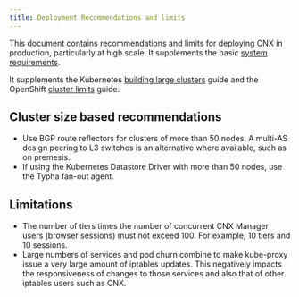 ```yaml
---
title: Deployment Recommendations and limits
---
```


This document contains recommendations and limits for deploying CNX in production, particularly at high scale.
It supplements the basic [system requirements]({{site.baseurl}}/{{page.version}}/reference/requirements).

It supplements the Kubernetes [building large clusters](https://kubernetes.io/docs/admin/cluster-large/)
guide and the OpenShift [cluster limits](https://docs.openshift.com/container-platform/3.7/scaling_performance/cluster_limits.html)
guide.

## Cluster size based recommendations

- Use BGP route reflectors for clusters of more than 50 nodes.  A multi-AS design peering to L3 switches
  is an alternative where available, such as on premesis.
- If using the Kubernetes Datastore Driver with more than 50 nodes, use the Typha fan-out agent.

## Limitations

- The number of tiers times the number of concurrent CNX Manager users (browser sessions) must not
  exceed 100.  For example, 10 tiers and 10 sessions.
- Large numbers of services and pod churn combine to make kube-proxy issue a very large amount of iptables
  updates.  This negatively impacts the responsiveness of changes to those services and also that of other
  iptables users such as CNX.
